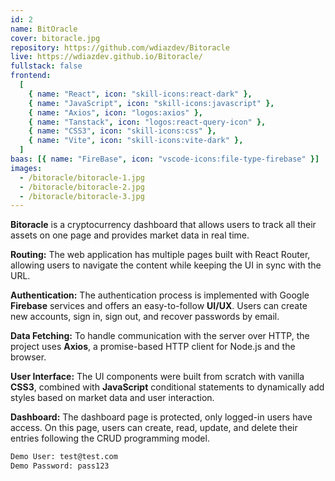 ```yaml
---
id: 2
name: BitOracle
cover: bitoracle.jpg
repository: https://github.com/wdiazdev/Bitoracle
live: https://wdiazdev.github.io/Bitoracle/
fullstack: false
frontend:
  [
    { name: "React", icon: "skill-icons:react-dark" },
    { name: "JavaScript", icon: "skill-icons:javascript" },
    { name: "Axios", icon: "logos:axios" },
    { name: "Tanstack", icon: "logos:react-query-icon" },
    { name: "CSS3", icon: "skill-icons:css" },
    { name: "Vite", icon: "skill-icons:vite-dark" },
  ]
baas: [{ name: "FireBase", icon: "vscode-icons:file-type-firebase" }]
images:
  - /bitoracle/bitoracle-1.jpg
  - /bitoracle/bitoracle-2.jpg
  - /bitoracle/bitoracle-3.jpg
---
```


**Bitoracle** is a cryptocurrency dashboard that allows users to track all their assets on one page and provides market data in real time.

**Routing:** The web application has multiple pages built with React Router, allowing users to navigate the content while keeping the UI in sync with the URL.

**Authentication:** The authentication process is implemented with Google **Firebase** services and offers an easy-to-follow **UI/UX**. Users can create new accounts, sign in, sign out, and recover passwords by email.

**Data Fetching:** To handle communication with the server over HTTP, the project uses **Axios**, a promise-based HTTP client for Node.js and the browser.

**User Interface:** The UI components were built from scratch with vanilla **CSS3**, combined with **JavaScript** conditional statements to dynamically add styles based on market data and user interaction.

**Dashboard:** The dashboard page is protected, only logged-in users have access. On this page, users can create, read, update, and delete their entries following the CRUD programming model.

```txt
Demo User: test@test.com
Demo Password: pass123
```
